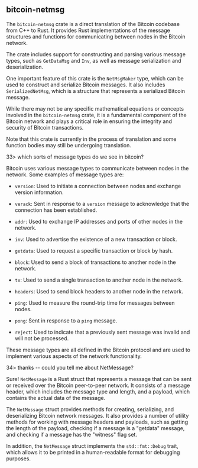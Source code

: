 ## bitcoin-netmsg

The `bitcoin-netmsg` crate is a direct translation
of the Bitcoin codebase from C++ to Rust. It
provides Rust implementations of the message
structures and functions for communicating between
nodes in the Bitcoin network.

The crate includes support for constructing and
parsing various message types, such as
`GetDataMsg` and `Inv`, as well as message
serialization and deserialization.

One important feature of this crate is the
`NetMsgMaker` type, which can be used to construct
and serialize Bitcoin messages. It also includes
`SerializedNetMsg`, which is a structure that
represents a serialized Bitcoin message.

While there may not be any specific mathematical
equations or concepts involved in the
`bitcoin-netmsg` crate, it is a fundamental
component of the Bitcoin network and plays
a critical role in ensuring the integrity and
security of Bitcoin transactions.

Note that this crate is currently in the process
of translation and some function bodies may still
be undergoing translation.

33> which sorts of message types do we see in
bitcoin?

Bitcoin uses various message types to communicate
between nodes in the network. Some examples of
message types are:

- `version`: Used to initiate a connection between
  nodes and exchange version information.

- `verack`: Sent in response to a `version`
  message to acknowledge that the connection has
  been established.

- `addr`: Used to exchange IP addresses and ports
  of other nodes in the network.

- `inv`: Used to advertise the existence of a new
  transaction or block.

- `getdata`: Used to request a specific
  transaction or block by hash.

- `block`: Used to send a block of transactions to
  another node in the network.

- `tx`: Used to send a single transaction to
  another node in the network.

- `headers`: Used to send block headers to another
  node in the network.

- `ping`: Used to measure the round-trip time for
  messages between nodes.

- `pong`: Sent in response to a `ping` message.

- `reject`: Used to indicate that a previously
  sent message was invalid and will not be
  processed.

These message types are all defined in the Bitcoin
protocol and are used to implement various aspects
of the network functionality.

34> thanks -- could you tell me about NetMessage?

Sure! `NetMessage` is a Rust struct that
represents a message that can be sent or received
over the Bitcoin peer-to-peer network. It consists
of a message header, which includes the message
type and length, and a payload, which contains the
actual data of the message.

The `NetMessage` struct provides methods for
creating, serializing, and deserializing Bitcoin
network messages. It also provides a number of
utility methods for working with message headers
and payloads, such as getting the length of the
payload, checking if a message is a "getdata"
message, and checking if a message has the
"witness" flag set.

In addition, the `NetMessage` struct implements
the `std::fmt::Debug` trait, which allows it to be
printed in a human-readable format for debugging
purposes.
